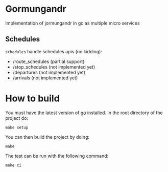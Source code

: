 Gormungandr
=====

Implementation of jormungandr in go as multiple micro services

Schedules
--------
`schedules` handle schedules apis (no kidding):

 - /route_schedules (partial support)
 - /stop_schedules (not implemented yet)
 - /departures (not implemented yet)
 - /arrivals (not implemented yet)

How to build
============
You must have the latest version of [go](https://golang.org/) installed.
In the root directory of the project do:
```
make setup
```

You can then build the project by doing:
```
make
```

The test can be run with the following command:
```
make ci
```

